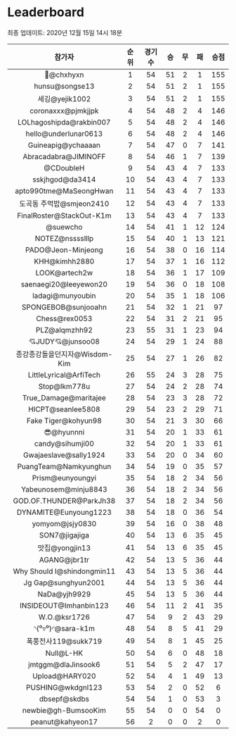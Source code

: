 # Leaderboard
최종 업데이트: 2020년 12월 15일 14시 18분




| 참가자 | 순위 | 경기수 | 승 | 무 | 패 | 승점 |
|:---:|:---:|:---:|:---:|:---:|:---:|:---:|
| 👑@chxhyxn | 1 | 54 | 51 | 2 | 1 | 155 |
| hunsu@songse13 | 2 | 54 | 51 | 2 | 1 | 155 |
| 세깅@yejik1002 | 3 | 54 | 51 | 2 | 1 | 155 |
| coronaxxx@pjmkjjpk | 4 | 54 | 48 | 2 | 4 | 146 |
| LOLhagoshipda@rakbin007 | 5 | 54 | 48 | 2 | 4 | 146 |
| hello@underlunar0613 | 6 | 54 | 48 | 2 | 4 | 146 |
| Guineapig@ychaaaan | 7 | 54 | 47 | 0 | 7 | 141 |
| Abracadabra@JIMINOFF | 8 | 54 | 46 | 1 | 7 | 139 |
| @CDoubleH | 9 | 54 | 43 | 4 | 7 | 133 |
| sskjhgod@da3414 | 10 | 54 | 43 | 4 | 7 | 133 |
| apto990tme@MaSeongHwan | 11 | 54 | 43 | 4 | 7 | 133 |
| 도곡동 주먹밥@smjeon2410 | 12 | 54 | 43 | 4 | 7 | 133 |
| FinalRoster@StackOut-K1m | 13 | 54 | 43 | 4 | 7 | 133 |
| @suewcho | 14 | 54 | 41 | 1 | 12 | 124 |
| NOTEZ@nsssslllp | 15 | 54 | 40 | 1 | 13 | 121 |
| PADO@Jeon-Minjeong | 16 | 54 | 38 | 0 | 16 | 114 |
| KHH@kimhh2880 | 17 | 54 | 37 | 1 | 16 | 112 |
| LOOK@artech2w | 18 | 54 | 36 | 1 | 17 | 109 |
| saenaegi20@leeyewon20 | 19 | 54 | 36 | 0 | 18 | 108 |
| ladagi@munyoubin | 20 | 54 | 35 | 1 | 18 | 106 |
| SPONGEBOB@sunjooahn | 21 | 54 | 32 | 1 | 21 | 97 |
| Chess@rex0053 | 22 | 54 | 31 | 2 | 21 | 95 |
| PLZ@alqmzhh92 | 23 | 55 | 31 | 1 | 23 | 94 |
| 💘JUDY💘@junsoo08 | 24 | 54 | 29 | 1 | 24 | 88 |
| 종강종강돌을던지자@Wisdom-Kim | 25 | 54 | 27 | 1 | 26 | 82 |
| LittleLyrical@ArfiTech | 26 | 55 | 24 | 3 | 28 | 75 |
| Stop@lkm778u | 27 | 54 | 24 | 2 | 28 | 74 |
| True_Damage@maritajee | 28 | 54 | 23 | 3 | 28 | 72 |
| HICPT@seanlee5808 | 29 | 54 | 23 | 2 | 29 | 71 |
| Fake Tiger@kohyun98 | 30 | 54 | 21 | 3 | 30 | 66 |
| 😎@hyunnni | 31 | 54 | 20 | 1 | 33 | 61 |
| candy@sihumji00 | 32 | 54 | 20 | 1 | 33 | 61 |
| Gwajaeslave@sally1924 | 33 | 54 | 20 | 0 | 34 | 60 |
| PuangTeam@Namkyunghun | 34 | 54 | 19 | 0 | 35 | 57 |
| Prism@eunyoungyi | 35 | 54 | 18 | 2 | 34 | 56 |
| Yabeunosem@minju8843 | 36 | 54 | 18 | 2 | 34 | 56 |
| GOD.OF.THUNDER@ParkJh38 | 37 | 54 | 18 | 2 | 34 | 56 |
| DYNAMITE@Eunyoung1223 | 38 | 54 | 18 | 0 | 36 | 54 |
| yomyom@jsjy0830 | 39 | 54 | 16 | 0 | 38 | 48 |
| SON7@jigajiga | 40 | 54 | 13 | 6 | 35 | 45 |
| 맛집@yongjin13 | 41 | 54 | 13 | 6 | 35 | 45 |
| AGANG@jbr1tr | 42 | 54 | 13 | 5 | 36 | 44 |
| Why Should I@shindongmin11 | 43 | 54 | 13 | 5 | 36 | 44 |
| Jg Gap@sunghyun2001 | 44 | 54 | 13 | 5 | 36 | 44 |
| NaDa@yjh9929 | 45 | 54 | 13 | 5 | 36 | 44 |
| INSIDEOUT@Imhanbin123 | 46 | 54 | 11 | 2 | 41 | 35 |
| W.O.@ksr1726 | 47 | 54 | 9 | 2 | 43 | 29 |
| ◝(⁰▿⁰)◜@sara-k1m | 48 | 54 | 8 | 5 | 41 | 29 |
| 폭풍전사119@sukk719 | 49 | 54 | 8 | 1 | 45 | 25 |
| Null@L-HK | 50 | 54 | 6 | 0 | 48 | 18 |
| jmtggm@dlaJinsook6 | 51 | 54 | 5 | 2 | 47 | 17 |
| Upload@HARY020 | 52 | 54 | 4 | 1 | 49 | 13 |
| PUSHING@wkdgnl123 | 53 | 54 | 2 | 0 | 52 | 6 |
| dbsepf@skdbs | 54 | 54 | 1 | 0 | 53 | 3 |
| newbie@gh-BumsooKim | 55 | 54 | 0 | 0 | 54 | 0 |
| peanut@kahyeon17 | 56 | 2 | 0 | 0 | 2 | 0 |